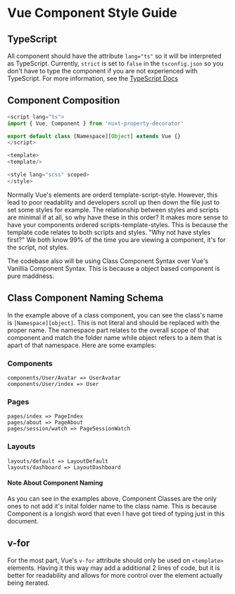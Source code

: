 # Vue Component Style Guide

## TypeScript
All component should have the attribute `lang="ts"` so it will be interpreted as TypeScript. Currently, `strict` is set to `false` in the `tsconfig.json` so you don't have to type the component if you are not experienced with TypeScript. For more information, see the [TypeScript Docs](/docs/typescript.md)

## Component Composition
```JavaScript
<script lang="ts">
import { Vue, Component } from 'nuxt-property-decorator'

export default class [Namespace][Object] extends Vue {}
</script>

<template>
<template/>

<style lang="scss" scoped>
</style>
```

Normally Vue's elements are orderd template-script-style. However, this lead to poor readablity and developers scroll up then down the file just to set some styles for example. The relationship between styles and scripts are minimal if at all, so why have these in this order? It makes more sense to have your components ordered scripts-template-styles. This is because the template code relates to both scripts and styles. "Why not have styles first?" We both know 99% of the time you are viewing a component, it's for the script, not styles.

The codebase also will be using Class Component Syntax over Vue's Vanillia Component Syntax. This is because a object based component is pure maddness.

## Class Component Naming Schema
In the example above of a class component, you can see the class's name is `[Namespace][object]`. This is not literal and should be replaced with the proper name. The namespace part relates to the overall scope of that component and match the folder name while object refers to a item that is apart of that namespace. Here are some examples:

### Components
```
components/User/Avatar => UserAvatar
components/User/index => User
```

### Pages
```
pages/index => PageIndex
pages/about => PageAbout
pages/session/watch => PageSessionWatch
```

### Layouts
```
layouts/default => LayoutDefault
layouts/dashboard => LayoutDashboard
```

#### Note About Component Naming
As you can see in the examples above, Component Classes are the only ones to not add it's inital folder name to the class name. This is because Component is a longish word that even I have got tired of typing just in this document.

## v-for
For the most part, Vue's `v-for` attribute should only be used on `<template>` elements. Having it this way may add a additional 2 lines of code, but it is better for readability and allows for more control over the element actually being iterated.

